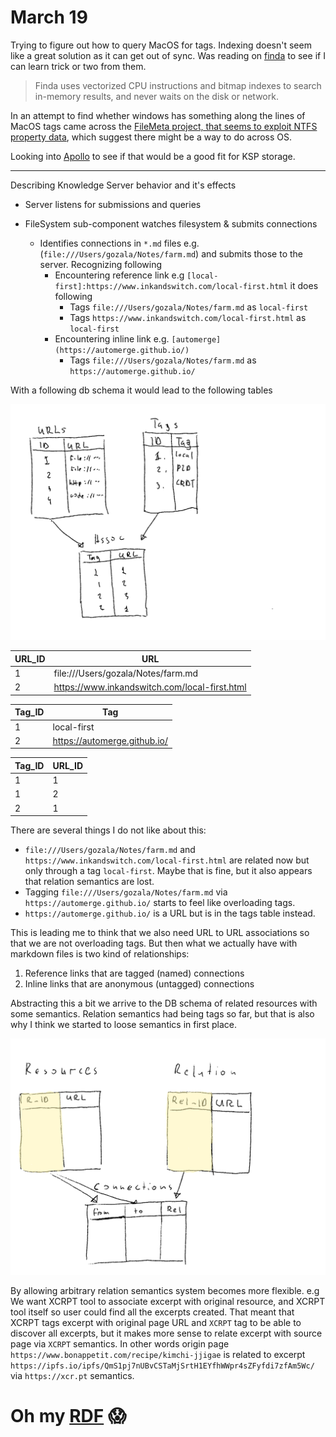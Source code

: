 # March 19

Trying to figure out how to query MacOS for tags. Indexing doesn't seem like a great solution as it can get out of sync. Was reading on [finda][] to see if I can learn trick or two from them.

> Finda uses vectorized CPU instructions and bitmap indexes to search in-memory results, and never waits on the disk or network.

In an attempt to find whether windows has something along the lines of MacOS tags came across the [FileMeta project, that seems to exploit NTFS property data][windows metadata], which suggest there might be a way to do across OS.

Looking into [Apollo][] to see if that would be a good fit for KSP storage.

----

Describing Knowledge Server behavior and it's effects

- Server listens for submissions and queries

- FileSystem sub-component watches filesystem & submits connections

  - Identifies connections in `*.md` files e.g. (`file:///Users/gozala/Notes/farm.md`) and submits those to the server. Recognizing following
    - Encountering reference link e.g `[local-first]:https://www.inkandswitch.com/local-first.html` it does following
      - Tags `file:///Users/gozala/Notes/farm.md` as `local-first`
      - Tags `https://www.inkandswitch.com/local-first.html` as `local-first`
    - Encountering inline link e.g. `[automerge](https://automerge.github.io/)`
      - Tags `file:///Users/gozala/Notes/farm.md` as `https://automerge.github.io/`

  

With a following db schema it would lead to the following tables
  

![db-schema-v1](db-schema-v1.svg)

| URL_ID | URL                                           |
| ------ | --------------------------------------------- |
| 1      | file:///Users/gozala/Notes/farm.md            |
| 2      | https://www.inkandswitch.com/local-first.html |


| Tag_ID | Tag                          |
| ------ | ---------------------------- |
| 1      | local-first                  |
| 2      | https://automerge.github.io/ |


| Tag_ID | URL_ID |
| ------ | ------ |
| 1      | 1      |
| 1      | 2      |
| 2      | 1      |

There are several things I do not like about this:

- `file:///Users/gozala/Notes/farm.md` and `https://www.inkandswitch.com/local-first.html` are related now but only through a tag `local-first`. Maybe that is fine, but it also appears that relation semantics are lost.
- Tagging  `file:///Users/gozala/Notes/farm.md` via `https://automerge.github.io/` starts to feel like overloading tags.
- `https://automerge.github.io/` is a URL but is in the tags table instead. 



This is leading me to think that we also need URL to URL associations so that we are not overloading tags.  But then what we actually have with markdown files is two kind of relationships:

  1. Reference links that are tagged (named) connections
  2. Inline links that are anonymous (untagged) connections

Abstracting this a bit we arrive to the DB schema of related resources with some semantics. Relation semantics had being tags so far, but that is also why I think we started to loose semantics in first place. 

![db-schema-v2](db-schema-v2.svg)

By  allowing arbitrary relation semantics system becomes more flexible. e.g We want XCRPT tool to associate excerpt with original resource, and XCRPT tool itself so user could find all the excerpts created. That meant that XCRPT tags excerpt with original page URL and `XCRPT` tag to be able to discover all excerpts, but it makes more sense to relate excerpt with source page via `XCRPT` semantics. In other words origin page `https://www.bonappetit.com/recipe/kimchi-jjigae` is related to excerpt `https://ipfs.io/ipfs/QmS1pj7nUBvCSTaMjSrtH1EYfhWWpr4sZFyfdi7zfAm5Wc/` via `https://xcr.pt` semantics.

#  Oh my [RDF][] 😱





[RDF]:https://en.wikipedia.org/wiki/Resource_Description_Framework
[windows metadata]:https://ipfs.io/ipfs/Qma526mHu5XsCp1Xqj67KT4ZgFXH9KBXXogf96ZNY8VZE2
[finda]:https://keminglabs.com/finda/
[Apollo]:https://www.apollographql.com/